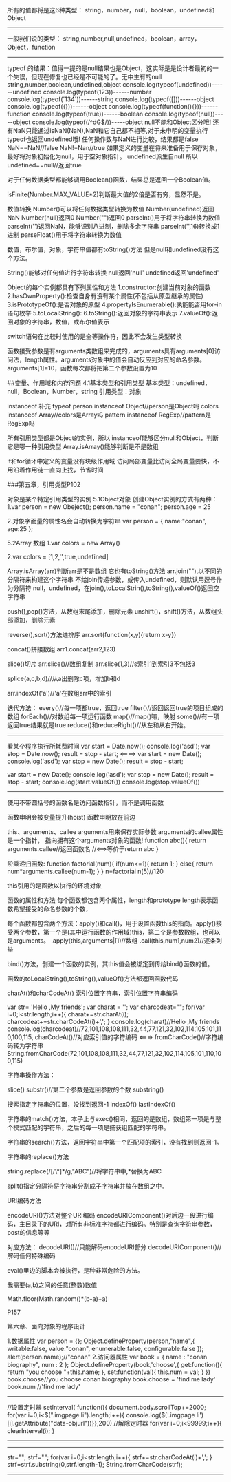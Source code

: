 所有的值都将是这6种类型：
string，number，null，boolean，undefined和Object
***
一般我们说的类型：
string,number,null,undefined，boolean，array，Object，function
***
typeof 的结果：值得一提的是null结果也是Object，这实际是是设计者最初的一个失误，但现在修复也已经是不可能的了。无中生有的null
string,number,boolean,undefined,object
console.log(typeof(undefined))------undefined
console.log(typeof(123))------number
console.log(typeof('134'))------string
console.log(typeof([]))------object
console.log(typeof({}))------object
console.log(typeof(function(){}))------function
console.log(typeof(true))------boolean
console.log(typeof(null))-----object
console.log(typeof(/^dG$/))-----object
null不能和Object区分哦!
还有NaN只能通过isNaN(NaN),NaN和它自己都不相等,对于未申明的变量执行typeof也返回undefined哦!
任何操作数与NaN进行比较，结果都是false
NaN==NaN//false
NaN!=Nan//true
如果定义的变量在将来准备用于保存对象，最好将对象初始化为null，用于空对象指针。
undefined派生自null
所以undefined==null//返回true

对于任何数据类型都能够调用Boolean()函数，结果总是返回一个Boolean值。

isFinite(Number.MAX_VALUE*2)判断最大值的2倍是否有穷，显然不是。

数值转换
Number()可以将任何数据类型转换为数值
Number(undefined)返回NaN
Number(null)返回0
Number("")返回0
parseInt()用于将字符串转换为数值
parseInt('')返回NaN，能够识别八进制，删除多余字符串
parseInt('',16)转换成1进制
parseFloat()用于将字符串转换为数值

数值，布尔值，对象，字符串值都有toString()方法
但是null和undefined没有这个方法。

String()能够对任何值进行字符串转换
null返回'null'
undefined返回'undefined'

Object的每个实例都具有下列属性和方法
1.constructor:创建当前对象的函数
2.hasOwnProperty():检查自身有没有某个属性(不包括从原型继承的属性)
3.isPrototypeOf():是否对象的原型
4.propertyIsEnumerable():孰能能否用for-in语句枚举
5.toLocalString():
6.toString():返回对象的字符串表示
7.valueOf():返回对象的字符串，数值，或布尔值表示

switch语句在比较时使用的是全等操作符，因此不会发生类型转换

函数接受参数是有arguments类数组来完成的，arguments具有arguments[0]访问法，length属性。arguments对象中的值会自动反应到对应的命名参数。
arguments[1]=10，函数每次都将把第二个参数设置为10

##变量、作用域和内存问题
4.1基本类型和引用类型
基本类型：undefined，null，Boolean，Number，string
引用类型：对象

instanceof 补充 typeof
person instanceof Object//person是Object吗
colors instanceof Array//colors是Array吗
pattern instanceof RegExp//pattern是RegExp吗

所有引用类型都是Object的实例，所以
instanceof能够区分null和Object，判断它是哪一种引用类型
Array.isArray()能够判断是不是数组

if和for循环中定义的变量没有块级作用域
访问局部变量比访问全局变量要快，不用沿着作用链一直向上找，节省时间

###第五章，引用类型P102

对象是某个特定引用类型的实例
5.1Object对象
创建Object实例的方式有两种：
1.var person = new Obeject();
person.name = "conan";
person.age = 25

2.对象字面量的属性名会自动转换为字符串
var person = {
	name:"conan",
	age:25
};

5.2Array 数组
1.var colors = new Array()

2.var colors = [1,2,'',true,undefined]

Array.isArray(arr)判断arr是不是数组
它也有toString()方法
arr.join(""),以不同的分隔符来构建这个字符串
不给join传递参数，或传入undefined，则默认用逗号作为分隔符
null，undefined，在join(),toLocalStrin(),toString(),valueOf()返回空字符串

push(),pop()方法，从数组末尾添加，删除元素
unshift()，shift()方法，从数组头部添加，删除元素

reverse(),sort()方法进排序
arr.sort(function(x,y){return x-y})

concat()拼接数组
arr1.concat(arr2,123)

slice()切片
arr.slice()//数组复制
arr.slice(1,3)//s索引1到索引3不包括3

splice(a,c,b,d)//从a出删除c项，增加b和d

arr.indexOf('a')//'a'在数组arr中的索引

迭代方法：
every()//每一项都true，返回true
filter()//返回返回true的项目组成的数组
forEach()//对数组每一项运行函数
map()//map()嘛，映射
some()//有一项返回true结果就是true
reduce()和reduceRight()//从左和从右开始。
***
看某个程序执行所耗费时间
var start = Date.now();
console.log('asd');
var stop = Date.now();
result = stop - start;
<====>
var start = new Date();
console.log('asd');
var stop = new Date();
result = stop - start;

var start = new Date();
console.log('asd');
var stop = new Date();
result = stop - start;
console.log(start.valueOf())
console.log(stop.valueOf())
***

使用不带圆括号的函数名是访问函数指针，而不是调用函数

函数申明会被变量提升(hoist)
函数申明放在前边

this、arguments、callee
arguments用来保存实际参数
arguments的callee属性是一个指针， 指向拥有这个arguments对象的函数!
function abc(){
	return arguments.callee//返回函数名
	//<==>等价于return abc
	}

阶乘递归函数:
function factorial(num){
	if(num<=1){
	return 1;
}	else{
	return num*arguments.callee(num-1);
}
}
n=factorial
n(5)//120

this引用的是函数以执行的环境对象

函数的属性和方法
每个函数都包含两个属性，length和prototype
length表示函数希望接受的命名参数的个数，

每个函数都包含两个方法：apply()和call()，用于设置函数this的指向。apply()接受两个参数，第一个是(其中运行函数的作用域)this，第二个是参数数组，也可以是arguments。
.apply(this,arguments|[])//数组
.call(this,num1,num2)//逐条列举

bind()方法，创建一个函数的实例，其this值会被绑定到传给bind()函数的值。

函数的toLocalString(),toString(),valueOf()方法都返回函数代码

charAt()和charCodeAt()
索引位置字符串，索引位置字符串编码

var str= 'Hello ,My friends';
var charat = '';
var charcodeat="";
for(var i=0;i<str.length;i++){
	charat+=str.charAt(i);
	charcodeat+=str.charCodeAt(i)+',';
}
console.log(charat)//Hello ,My friends
console.log(charcodeat)//72,101,108,108,111,32,44,77,121,32,102,114,105,101,110,100,115,
charCodeAt()//对应索引值的字符编码
<===>
fromCharCode()//字符编码转为字符串
String.fromCharCode(72,101,108,108,111,32,44,77,121,32,102,114,105,101,110,100,115)

字符串操作方法：

slice()
substr()//第二个参数是返回参数的个数
substring()

搜索指定字符串的位置，没找到返回-1
indexOf()
lastIndexOf()

字符串的match()方法，本子上与exec()相同，返回的是数组，数组第一项是与整个模式匹配的字符串，之后的每一项是捕获组匹配的字符串。

字符串的search()方法，返回字符串中第一个匹配项的索引，没有找到则返回-1。

字符串的replace()方法

string.replace(/[\/\\\*]*/g,"ABC")//将字符串中\,*替换为ABC

split()指定分隔符将字符串分割成子字符串并放在数组之中。

URI编码方法

encodeURI()方法对整个URI编码
encodeURIComponent()对后边一段进行编码，主目录下的URI，对所有非标准字符都进行编码。特别是查询字符串参数，post的信息等等

对应方法：
decodeURI()//只能解码encodeURI部分
decodeURIComponent()//解码任何特殊编码

eval()里边的脚本会被执行，是种非常危险的方法。

我需要(a,b)之间的任意(整数)数值

Math.floor(Math.random()*(b-a)+a)

P157

第六章、面向对象的程序设计

1.数据属性
var person = {};
Object.defineProperty(person,"name",{
	writable:false,
	value:"conan",
	enumerable:false,
	configurable:false
});
alert(person.name);//"conan"
2.访问器属性
var book = {
	name : "conan biography",
	num : 2
};
Object.defineProperty(book,'choose',{
	get:function(){
	return "you choose "+this.name;
	},
	set:function(val){
	this.num = val;
	}
})
book.choose//you choose conan biography
book.choose = 'find me lady'
book.num //'find me lady'

















































*******
//设置定时器
setInterval(
function(){
document.body.scrollTop+=2000;
for(var i=0;i<$(".imgpage li").length;i++){
console.log($('.imgpage li')[i].getAttribute("data-objurl"))}},200)
//解除定时器
for(var i=0;i<99999;i++){
	clearInterval(i);
}
*******



*****
str="";
strf="";
for(var i=0;i<str.length;i++){
strf+=str.charCodeAt(i)+',';
}
strf=strf.substring(0,strf.length-1);
String.fromCharCode(strf);
*****






